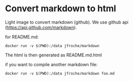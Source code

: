 # Convert markdown to html

Light image to convert markdown (github). 
We use github api (https://api.github.com/markdown).

for README.md:

```
docker run -v $(PWD):/data jfroche/markdown
```

The html is then generated as README.md.html

if you want to compile another markdown file:

```
docker run -v $(PWD):/data jfroche/markdown foo.md
```

